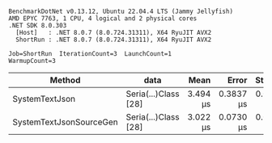 ```

BenchmarkDotNet v0.13.12, Ubuntu 22.04.4 LTS (Jammy Jellyfish)
AMD EPYC 7763, 1 CPU, 4 logical and 2 physical cores
.NET SDK 8.0.303
  [Host]   : .NET 8.0.7 (8.0.724.31311), X64 RyuJIT AVX2
  ShortRun : .NET 8.0.7 (8.0.724.31311), X64 RyuJIT AVX2

Job=ShortRun  IterationCount=3  LaunchCount=1  
WarmupCount=3  

```
| Method                  | data                 | Mean     | Error     | StdDev    | Min      | Max      | Gen0   | Allocated |
|------------------------ |--------------------- |---------:|----------:|----------:|---------:|---------:|-------:|----------:|
| SystemTextJson          | Seria(...)Class [28] | 3.494 μs | 0.3837 μs | 0.0210 μs | 3.480 μs | 3.518 μs | 0.0229 |   2.07 KB |
| SystemTextJsonSourceGen | Seria(...)Class [28] | 3.022 μs | 0.0730 μs | 0.0040 μs | 3.018 μs | 3.026 μs | 0.0267 |    2.2 KB |
